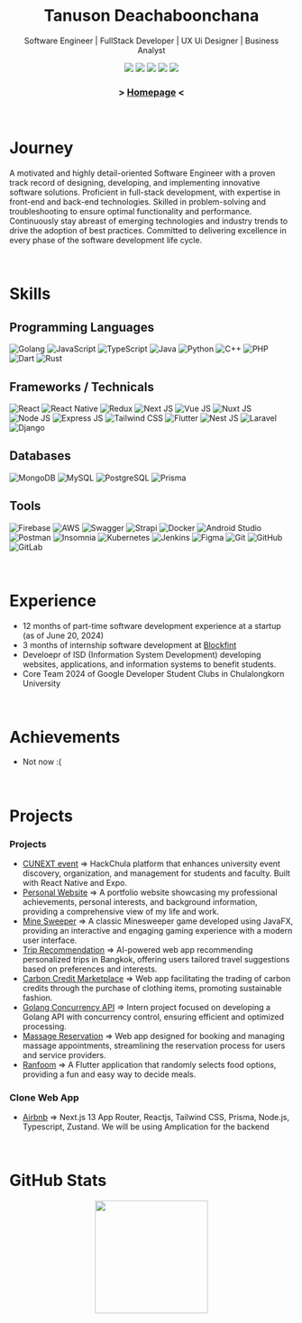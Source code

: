 <h1 align="center">
  Tanuson Deachaboonchana
</h1>

<p align="center">Software Engineer | FullStack Developer | UX Ui Designer | Business Analyst</p>

<p align="center">
<a href="https://www.instagram.com/te_nus0n/"><img src="https://img.shields.io/badge/te_nus0n_-%23E4405F.svg?style=for-the-badge&logo=Instagram&logoColor=white"></a>
<a href="https://twitter.com/TanusonD10318"><img src="https://img.shields.io/badge/TanusonD10318-%230F0205.svg?style=for-the-badge&logo=X&logoColor=white"></a>
<a href="mailto:tanuson679@gmail.com"><img src="https://img.shields.io/badge/Gmail-D14836?style=for-the-badge&logo=gmail&logoColor=white"></a>
<a href="https://www.facebook.com/profile.php?id=100018165305200"><img src="https://img.shields.io/badge/Tae Tanuson-%231877F2.svg?style=for-the-badge&logo=Facebook&logoColor=white"></a>
<a href="https://www.linkedin.com/in/tanuson-deachaboonchana-743a3029b/"><img src="https://img.shields.io/badge/Tanuson Deachaboonchana-%230A66C2.svg?style=for-the-badge&logo=LinkedIn&logoColor=white"></a>
</p>

<h3 align="center"> > <a href="https://tanuson-page.vercel.app/">Homepage</a> < </h3>
  
<br>

# Journey
A motivated and highly detail-oriented Software Engineer with a proven track record of designing, developing, and implementing innovative software solutions. Proficient in full-stack development, with expertise in front-end and back-end technologies. Skilled in problem-solving and troubleshooting to ensure optimal functionality and performance. Continuously stay abreast of emerging technologies and industry trends to drive the adoption of best practices. Committed to delivering excellence in every phase of the software development life cycle.

<br>

# Skills

## Programming Languages
![Golang](https://img.shields.io/badge/Golang-00ADD8?style=for-the-badge&logo=go&logoColor=white)
![JavaScript](https://img.shields.io/badge/JavaScript-F7DF1E?style=for-the-badge&logo=javascript&logoColor=black)
![TypeScript](https://img.shields.io/badge/TypeScript-3178C6?style=for-the-badge&logo=typescript&logoColor=white)
![Java](https://img.shields.io/badge/Java-007396?style=for-the-badge&logo=java&logoColor=white)
![Python](https://img.shields.io/badge/Python-3776AB?style=for-the-badge&logo=python&logoColor=white)
![C++](https://img.shields.io/badge/C++-00599C?style=for-the-badge&logo=cplusplus&logoColor=white)
![PHP](https://img.shields.io/badge/PHP-777BB4?style=for-the-badge&logo=php&logoColor=white)
![Dart](https://img.shields.io/badge/Dart-0175C2?style=for-the-badge&logo=dart&logoColor=white)
![Rust](https://img.shields.io/badge/Rust-000000?style=for-the-badge&logo=rust&logoColor=white)

## Frameworks / Technicals
![React](https://img.shields.io/badge/React-61DAFB?style=for-the-badge&logo=react&logoColor=black)
![React Native](https://img.shields.io/badge/React_Native-61DAFB?style=for-the-badge&logo=react&logoColor=black)
![Redux](https://img.shields.io/badge/Redux-764ABC?style=for-the-badge&logo=redux&logoColor=white)
![Next JS](https://img.shields.io/badge/Next.js-000000?style=for-the-badge&logo=nextdotjs&logoColor=white)
![Vue JS](https://img.shields.io/badge/Vue.js-4FC08D?style=for-the-badge&logo=vue.js&logoColor=white)
![Nuxt JS](https://img.shields.io/badge/Nuxt.js-00C58E?style=for-the-badge&logo=nuxtdotjs&logoColor=white)
![Node JS](https://img.shields.io/badge/Node.js-339933?style=for-the-badge&logo=nodedotjs&logoColor=white)
![Express JS](https://img.shields.io/badge/Express.js-000000?style=for-the-badge&logo=express&logoColor=white)
![Tailwind CSS](https://img.shields.io/badge/Tailwind_CSS-38B2AC?style=for-the-badge&logo=tailwindcss&logoColor=white)
![Flutter](https://img.shields.io/badge/Flutter-02569B?style=for-the-badge&logo=flutter&logoColor=white)
![Nest JS](https://img.shields.io/badge/NestJS-E0234E?style=for-the-badge&logo=nestjs&logoColor=white)
![Laravel](https://img.shields.io/badge/Laravel-FF2D20?style=for-the-badge&logo=laravel&logoColor=white)
![Django](https://img.shields.io/badge/Django-092E20?style=for-the-badge&logo=django&logoColor=white)

## Databases
![MongoDB](https://img.shields.io/badge/MongoDB-47A248?style=for-the-badge&logo=mongodb&logoColor=white)
![MySQL](https://img.shields.io/badge/MySQL-4479A1?style=for-the-badge&logo=mysql&logoColor=white)
![PostgreSQL](https://img.shields.io/badge/PostgreSQL-336791?style=for-the-badge&logo=postgresql&logoColor=white)
![Prisma](https://img.shields.io/badge/Prisma-2D3748?style=for-the-badge&logo=prisma&logoColor=white)

## Tools
![Firebase](https://img.shields.io/badge/Firebase-FFCA28?style=for-the-badge&logo=firebase&logoColor=black)
![AWS](https://img.shields.io/badge/Amazon_AWS-232F3E?style=for-the-badge&logo=amazonaws&logoColor=white)
![Swagger](https://img.shields.io/badge/Swagger-85EA2D?style=for-the-badge&logo=swagger&logoColor=black)
![Strapi](https://img.shields.io/badge/Strapi-2F2E8B?style=for-the-badge&logo=strapi&logoColor=white)
![Docker](https://img.shields.io/badge/Docker-2496ED?style=for-the-badge&logo=docker&logoColor=white)
![Android Studio](https://img.shields.io/badge/Android_Studio-3DDC84?style=for-the-badge&logo=androidstudio&logoColor=white)
![Postman](https://img.shields.io/badge/Postman-FF6C37?style=for-the-badge&logo=postman&logoColor=white)
![Insomnia](https://img.shields.io/badge/Insomnia-5849BE?style=for-the-badge&logo=insomnia&logoColor=white)
![Kubernetes](https://img.shields.io/badge/Kubernetes-326CE5?style=for-the-badge&logo=kubernetes&logoColor=white)
![Jenkins](https://img.shields.io/badge/Jenkins-D24939?style=for-the-badge&logo=jenkins&logoColor=white)
![Figma](https://img.shields.io/badge/Figma-F24E1E?style=for-the-badge&logo=figma&logoColor=white)
![Git](https://img.shields.io/badge/Git-F05032?style=for-the-badge&logo=git&logoColor=white)
![GitHub](https://img.shields.io/badge/GitHub-181717?style=for-the-badge&logo=github&logoColor=white)
![GitLab](https://img.shields.io/badge/GitLab-FC6D26?style=for-the-badge&logo=gitlab&logoColor=white)

<br>

# Experience
- 12 months of part-time software development experience at a startup (as of June 20, 2024)
- 3 months of internship software development at [Blockfint](https://www.blockfint.com/th/about)
- Develoepr of ISD (Information System Development) developing websites, applications, and information systems to benefit students.
- Core Team 2024 of Google Developer Student Clubs in Chulalongkorn University

<br>

# Achievements
- Not now :(

<br>

# Projects

### Projects
- [CUNEXT event](https://github.com/flagrantii/cunext-event) =>  HackChula platform that enhances university event discovery, organization, and management for students and faculty. Built with React Native and Expo.
- [Personal Website](https://github.com/flagrantii/tanusonPage) => A portfolio website showcasing my professional achievements, personal interests, and background information, providing a comprehensive view of my life and work.
- [Mine Sweeper](https://github.com/flagrantii/Minesweeper-java) => A classic Minesweeper game developed using JavaFX, providing an interactive and engaging gaming experience with a modern user interface.
- [Trip Recommendation](https://github.com/flagrantii/DemoTripReecommend) => AI-powered web app recommending personalized trips in Bangkok, offering users tailored travel suggestions based on preferences and interests.
- [Carbon Credit Marketplace](https://github.com/flagrantii/CaronCredit-main) =>  Web app facilitating the trading of carbon credits through the purchase of clothing items, promoting sustainable fashion.
- [Golang Concurrency API]() => Intern project focused on developing a Golang API with concurrency control, ensuring efficient and optimized processing.
- [Massage Reservation](https://github.com/flagrantii/Massage-Reservation-2) => Web app designed for booking and managing massage appointments, streamlining the reservation process for users and service providers.
- [Ranfoom]() =>  A Flutter application that randomly selects food options, providing a fun and easy way to decide meals.

### Clone Web App
- [Airbnb](https://rent-red-example.vercel.app/) => Next.js 13 App Router, Reactjs, Tailwind CSS, Prisma, Node.js, Typescript, Zustand. We will be using Amplication for the backend

<br>

# GitHub Stats
<div align ="center">
  <a href="https://github.com/anuraghazra/github-readme-stats">
    <img height=200 align="center" src="https://github-readme-stats.vercel.app/api?username=flagrantii&theme=dark" />
  </a>
</div>

